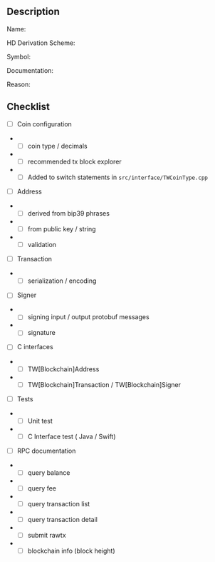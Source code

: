 <!--- Thank you for requesting new blockchain support -->

<!--- Before submitting please check to see if this coin was already requested -->

<!--- Provide as many relevant details about the coin -->
## Description

<!-- Coin Name and official website e.g. [Bitcoin](https://bitcoin.org) -->
Name:
<!-- HD Derivation Scheme e.g. BIP44 / 0 -->
HD Derivation Scheme:
<!-- Symbol e.g. BTC -->
Symbol:
<!-- Documentation (Address / Transaction signing etc) and reference implementation links -->
Documentation:
<!-- Why we should support it? -->
Reason:

## Checklist

<!-- Sample Checklist -->

- [ ] Coin configuration
- - [ ] coin type / decimals
- - [ ] recommended tx block explorer
- - [ ] Added to switch statements in `src/interface/TWCoinType.cpp`
- [ ] Address
- - [ ] derived from bip39 phrases
- - [ ] from public key / string
- - [ ] validation
- [ ] Transaction
- - [ ] serialization / encoding
- [ ] Signer
- - [ ] signing input / output protobuf messages
- - [ ] signature
- [ ] C interfaces
- - [ ] TW[Blockchain]Address
- - [ ] TW[Blockchain]Transaction / TW[Blockchain]Signer
- [ ] Tests
- - [ ] Unit test
- - [ ] C Interface test ( Java / Swift)
- [ ] RPC documentation
- - [ ] query balance
- - [ ] query fee
- - [ ] query transaction list
- - [ ] query transaction detail
- - [ ] submit rawtx
- - [ ] blockchain info (block height)
